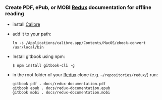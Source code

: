 ### Create PDF, ePub, or MOBI [Redux](https://github.com/rackt/redux) documentation for offline reading
+ install [Calibre](http://calibre-ebook.com/)
+ add it to your path:

    ```
    ln -s /Applications/calibre.app/Contents/MacOS/ebook-convert /usr/local/bin
    ```
+ Install gitbook using npm:
  ```
  $ npm install gitbook-cli -g
  ```

+ in the root folder of your [Redux](https://github.com/rackt/redux) clone (e.g. `~/repositories/redux/`) run:

    ```
    gitbook pdf . docs/redux-documentation.pdf
    gitbook epub . docs/redux-documentation.epub
    gitbook mobi . docs/redux-documentation.mobi
    ```
